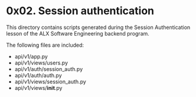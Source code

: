 # 0x02. Session authentication

This directory contains scripts generated during the Session Authentication lesson of the ALX Software Engineering backend program.

The following files are included:

- api/v1/app.py
- api/v1/views/users.py
- api/v1/auth/session_auth.py
- api/v1/auth/auth.py
- api/v1/views/session_auth.py
- api/v1/views/__init__.py